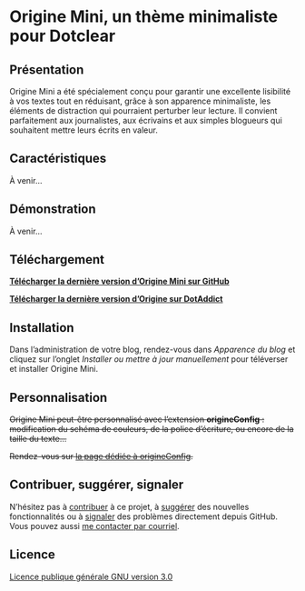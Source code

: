 # Origine Mini, un thème minimaliste pour Dotclear

## Présentation

Origine Mini a été spécialement conçu pour garantir une excellente lisibilité à vos textes tout en réduisant, grâce à son apparence minimaliste, les éléments de distraction qui pourraient perturber leur lecture. Il convient parfaitement aux journalistes, aux écrivains et aux simples blogueurs qui souhaitent mettre leurs écrits en valeur.

## Caractéristiques

À venir…

## Démonstration

À venir…

## Téléchargement

**[Télécharger la dernière version d’Origine Mini sur GitHub](https://github.com/te2dy/origine-mini/releases/latest)**

**[Télécharger la dernière version d’Origine sur DotAddict](https://themes.dotaddict.org/galerie-dc2/details/origine-mini)**

## Installation

Dans l’administration de votre blog, rendez-vous dans _Apparence du blog_ et cliquez sur l’onglet _Installer ou mettre à jour manuellement_ pour téléverser et installer Origine Mini.

## Personnalisation

<strike>Origine Mini peut-être personnalisé avec l’extension **origineConfig** : modification du schéma de couleurs, de la police d’écriture, ou encore de la taille du texte…</strike>

<strike>Rendez-vous sur [la page dédiée à origineConfig](https://github.com/te2dy/origineConfig).</strike>

## Contribuer, suggérer, signaler

N’hésitez pas à [contribuer](https://github.com/te2dy/origine-mini/pulls) à ce projet, à [suggérer](https://github.com/te2dy/origine-mini/issues) des nouvelles fonctionnalités ou à [signaler](https://github.com/te2dy/origine-mini/issues) des problèmes directement depuis GitHub. Vous pouvez aussi [me contacter par courriel](mailto:zozxebpyr@mozmail.com).

## Licence

[Licence publique générale GNU version 3.0](https://github.com/te2dy/origine/blob/master/LICENSE)
